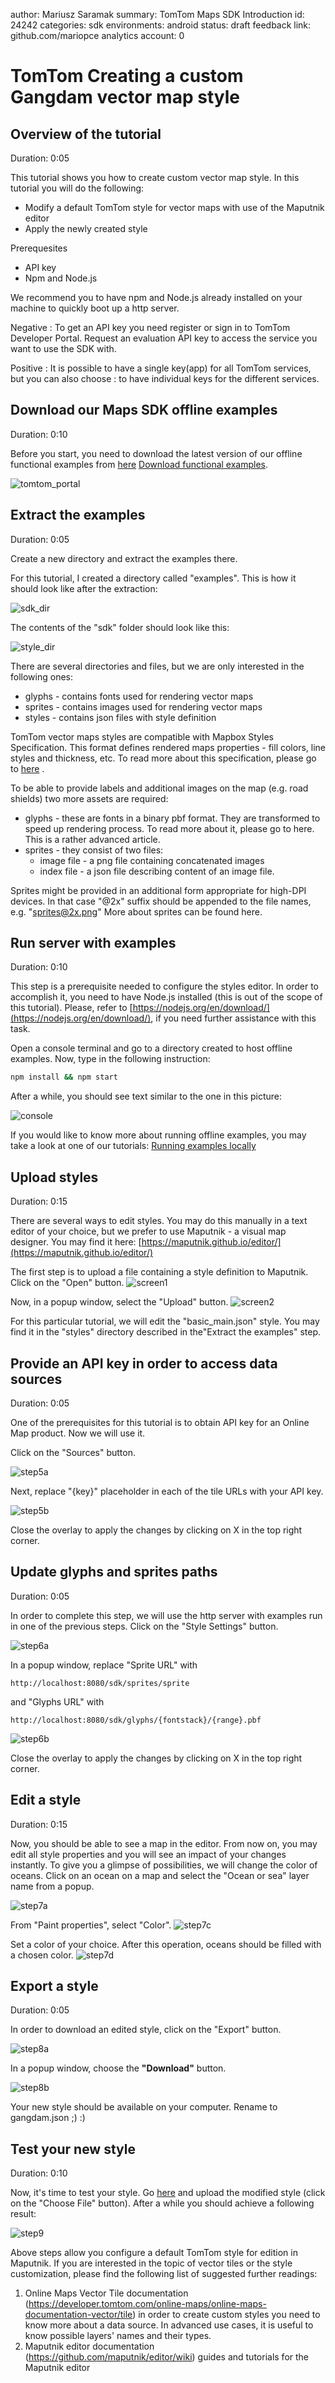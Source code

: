 author:            Mariusz Saramak
summary:           TomTom Maps SDK Introduction
id:                24242
categories:        sdk
environments:      android
status:            draft
feedback link:     github.com/mariopce
analytics account: 0

# TomTom Creating a custom Gangdam vector map style

## Overview of the tutorial
Duration: 0:05

This tutorial shows you how to create custom vector map style. In this tutorial you will do the following: 

* Modify a default TomTom style for vector maps with use of the Maputnik editor 
* Apply the newly created style 

Prerequesites

* API key
* Npm and Node.js

We recommend you to have npm and Node.js already installed on your machine to quickly boot up a http server.

Negative
: To get an API key you need register or sign in to TomTom Developer Portal. Request an evaluation API key to access the service you want to use the SDK with. 

Positive
: It is possible to have a single key(app) for all TomTom services, but you can also  choose : to have individual keys for the different services.

## Download our Maps SDK offline examples
Duration: 0:10

Before you start, you need to download the latest version of our offline functional examples from [here](https://developer.tomtom.com/maps-sdk-web/downloads) [Download functional examples](https://api.tomtom.com/maps-sdk-js/4.23.3/jssdk-4.23.3-distribution-vector.zip).

![tomtom_portal](https://s3-eu-west-1.amazonaws.com/released-artifacts-3.x/assets/tutorial_images/creating-styles/step1.png)

## Extract the examples
Duration: 0:05

Create a new directory and extract the examples there.

For this tutorial, I created a directory called "examples". This is how it should look like after the extraction:

![sdk_dir](https://s3-eu-west-1.amazonaws.com/released-artifacts-3.x/assets/tutorial_images/creating-styles/step2a.png)

The contents of the "sdk" folder should look like this:

![style_dir](https://s3-eu-west-1.amazonaws.com/released-artifacts-3.x/assets/tutorial_images/creating-styles/step2b.png)

There are several directories and files, but we are only interested in the following ones:

* glyphs - contains fonts used for rendering vector maps
* sprites - contains images used for rendering vector maps
* styles - contains json files with style definition

TomTom vector maps styles are compatible with Mapbox Styles Specification. This format defines rendered maps properties - fill colors, line styles and thickness, etc. To read more about this specification, please go to [here](https://www.mapbox.com/mapbox-gl-js/style-spec/) .

To be able to provide labels and additional images on the map (e.g. road shields) two more assets are required:

* glyphs - these are fonts in a binary pbf format. They are transformed to speed up rendering process. To read more about it, please go to here. This is a rather advanced article.
* sprites - they consist of two files:
  - image file - a png file containing concatenated images
  - index file - a json file describing content of an image file. 

Sprites might be provided in an additional form appropriate for high-DPI devices. In that case "@2x" suffix should be appended to the file names, e.g. "sprites@2x.png"
More about sprites can be found here.

## Run server with examples
Duration: 0:10

This step is a prerequisite needed to configure the styles editor. In order to accomplish it, you need to have Node.js installed (this is out of the scope of this tutorial). Please, refer to [https://nodejs.org/en/download/](https://nodejs.org/en/download/), if you need further assistance with this task.  

Open a console terminal and go to a directory created to host offline examples. Now, type in the following instruction:

``` bash
npm install && npm start
```

After a while, you should see text similar to the one in this picture:

![console](https://s3-eu-west-1.amazonaws.com/released-artifacts-3.x/assets/tutorial_images/creating-styles/step3.png)

If you would like to know more about running offline examples, you may take a look at one of our tutorials: [Running examples locally](https://developer.tomtom.com/maps-sdk-web/tutorials-basics/running-examples-locally)

## Upload styles
Duration: 0:15

There are several ways to edit styles. You may do this manually in a text editor of your choice, but we prefer to use Maputnik - a visual map designer. You may find it here: [https://maputnik.github.io/editor/](https://maputnik.github.io/editor/)

The first step is to upload a file containing a style definition to Maputnik. Click on the "Open" button.
![screen1](https://s3-eu-west-1.amazonaws.com/released-artifacts-3.x/assets/tutorial_images/creating-styles/step4a.png)

Now, in a popup window, select the "Upload" button.
![screen2](https://s3-eu-west-1.amazonaws.com/released-artifacts-3.x/assets/tutorial_images/creating-styles/step4b.png)

For this particular tutorial, we will edit the "basic_main.json" style. You may find it in the "styles" directory described in the"Extract the examples" step.

## Provide an API key in order to access data sources
Duration: 0:05

One of the prerequisites for this tutorial is to obtain API key for an Online Map product. Now we will use it.
  
Click on the "Sources" button.

![step5a](https://s3-eu-west-1.amazonaws.com/released-artifacts-3.x/assets/tutorial_images/creating-styles/step5a.png)

Next, replace "{key}" placeholder in each of the tile URLs with your API key.

![step5b](https://s3-eu-west-1.amazonaws.com/released-artifacts-3.x/assets/tutorial_images/creating-styles/step5b.png)

Close the overlay to apply the changes by clicking on X in the top right corner.

## Update glyphs and sprites paths
Duration: 0:05

In order to complete this step, we will use the http server with examples run in one of the previous steps. Click on the "Style Settings" button.

![step6a](https://s3-eu-west-1.amazonaws.com/released-artifacts-3.x/assets/tutorial_images/creating-styles/step6a.png)

In a popup window, replace "Sprite URL" with

```
http://localhost:8080/sdk/sprites/sprite
```

and "Glyphs URL" with

```
http://localhost:8080/sdk/glyphs/{fontstack}/{range}.pbf
```

![step6b](https://s3-eu-west-1.amazonaws.com/released-artifacts-3.x/assets/tutorial_images/creating-styles/step6b.png)

Close the overlay to apply the changes by clicking on X in the top right corner.

## Edit a style
Duration: 0:15

Now, you should be able to see a map in the editor. From now on, you may edit all style properties and you will see an impact of your changes instantly. To give you a glimpse of possibilities, we will change the color of oceans. Click on an ocean on a map and select the "Ocean or sea" layer name from a popup.

![step7a](https://s3-eu-west-1.amazonaws.com/released-artifacts-3.x/assets/tutorial_images/creating-styles/step7a.png)

From "Paint properties", select "Color".
![step7c](https://s3-eu-west-1.amazonaws.com/released-artifacts-3.x/assets/tutorial_images/creating-styles/step7c.png)

Set a color of your choice. After this operation, oceans should be filled with a chosen color.
![step7d](https://s3-eu-west-1.amazonaws.com/released-artifacts-3.x/assets/tutorial_images/creating-styles/step7d.png)

## Export a style
Duration: 0:05

In order to download an edited style, click on the "Export" button.

![step8a](https://s3-eu-west-1.amazonaws.com/released-artifacts-3.x/assets/tutorial_images/creating-styles/step8a.png)

In a popup window, choose the **"Download"** button.

![step8b](https://s3-eu-west-1.amazonaws.com/released-artifacts-3.x/assets/tutorial_images/creating-styles/step8b.png)

Your new style should be available on your computer. Rename to gangdam.json ;) :) 

## Test your new style
Duration: 0:10

Now, it's time to test your style. Go [here](https://developer.tomtom.com/maps-sdk-web/functional-examples#vector-map-style-altering) and upload the modified style (click on the "Choose File" button). After a while you should achieve a following result:


![step9](https://image.ibb.co/b1pFAS/gangdam.png)

Above steps allow you configure a default TomTom style for edition in Maputnik. If you are interested in the topic of vector tiles or the style customization, please find the following list of suggested further readings:

1. Online Maps Vector Tile documentation (https://developer.tomtom.com/online-maps/online-maps-documentation-vector/tile) in order to create custom styles you need to know more about a data source. In advanced use cases, it is useful to know possible layers' names and their types.
2. Maputnik editor documentation (https://github.com/maputnik/editor/wiki) guides and tutorials for the Maputnik editor



